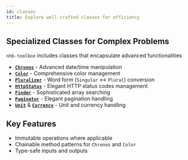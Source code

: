 ```yaml
---
id: classes
title: Explore well-crafted classes for efficiency
---
```


## Specialized Classes for Complex Problems

`nhb-toolbox` includes classes that encapsulate advanced functionalities

- [**`Chronos`**](/docs/classes/Chronos) - Advanced date/time manipulation  
- [**`Color`**](/docs/classes/Color) - Comprehensive color management  
- [**`Pluralizer`**](/docs/classes/Pluralizer) - Word form (`Singular` ↔ `Plural`) conversion  
- [**`HttpStatus`**](/docs/classes/HttpStatus) - Elegant HTTP status codes management  
- [**`Finder`**](/docs/classes/Finder) - Sophisticated array searching  
- [**`Paginator`**](/docs/classes/Paginator) - Elegant pagination handling  
- [**`Unit`**](/docs/classes/Unit) & [**`Currency`**](/docs/classes/Currency) - Unit and currency handling

## Key Features

- Immutable operations where applicable  
- Chainable method patterns for `Chronos` and `Color`
- Type-safe inputs and outputs  
